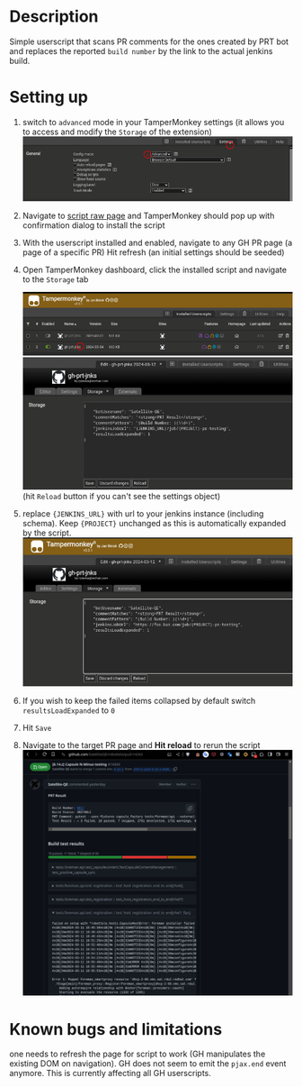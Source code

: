 Description
====
Simple userscript that scans PR comments for the ones created by PRT bot and replaces the reported `build number` by the link to the actual jenkins build. 

Setting up
====
1. switch to `advanced` mode in your TamperMonkey settings (it allows you to access and modify the `Storage` of the extension)
![TM_setup_1](./resources/README_TM_settings_1.png)

2. Navigate to [script raw page](https://github.com/SatelliteQE/gh-prt-jnks/raw/main/gh-prt-jnks.user.js) and TamperMonkey should pop up with confirmation dialog to install the script

3. With the userscript installed and enabled, navigate to any GH PR page (a page of a  specific PR)
Hit refresh (an initial settings should be seeded)

4. Open TamperMonkey dashboard, click the installed script and navigate to the `Storage` tab

    ![TM_setup_2](./resources/README_TM_settings_2.png)
    ![TM_setup_3](./resources/README_TM_settings_3.png)
(hit `Reload` button if you can't see the settings object)

5. replace `{JENKINS_URL}` with url to your jenkins instance (including schema). Keep `{PROJECT}` unchanged as this is automatically expanded by the script.
    ![TM_setup_4](./resources/README_TM_settings_4.png)

6. If you wish to keep the failed items collapsed by default switch `resultsLoadExpanded` to `0`
7. Hit `Save`
8. Navigate to the target PR page and **Hit reload** to rerun the script
    ![TM_setup_5](./resources/README_TM_settings_5.png)


Known bugs and limitations
===
one needs to refresh the page for script to work (GH manipulates the existing DOM on navigation). GH does not seem to emit the `pjax.end` event anymore. This is currently affecting all GH userscripts.
